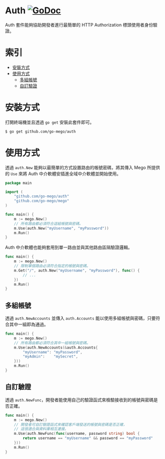 # Auth [![GoDoc](https://godoc.org/github.com/go-mego/auth?status.svg)](https://godoc.org/github.com/go-mego/auth)

Auth 套件能夠協助開發者進行最簡單的 HTTP Authorization 標頭使用者身份驗證。

# 索引

* [安裝方式](#安裝方式)
* [使用方式](#使用方式)
    * [多組帳號](#多組帳號)
    * [自訂驗證](#自訂驗證)

# 安裝方式

打開終端機並且透過 `go get` 安裝此套件即可。

```bash
$ go get github.com/go-mego/auth
```

# 使用方式

透過 `auth.New` 能夠以最簡單的方式設置路由的帳號密碼，將其傳入 Mego 所提供的 `Use` 來將 Auth 中介軟體安插進全域中介軟體並開始使用。

```go
package main

import (
	"github.com/go-mego/auth"
	"github.com/go-mego/mego"
)

func main() {
	m := mego.New()
	// 所有路由都必須符合這組帳號與密碼。
	m.Use(auth.New("myUsername", "myPassword"))
	m.Run()
}
```

Auth 中介軟體也能夠套用到單一路由並與其他路由區隔驗證邏輯。

```go
func main() {
	m := mego.New()
	// 限制單個路由必須符合指定的帳號與密碼。
	m.Get("/", auth.New("myUsername", "myPassword"), func() {
		// ...
	})
	m.Run()
}
```

## 多組帳號

透過 `auth.NewAccounts` 並傳入 `auth.Accounts` 能以使用多組帳號與密碼，只要符合其中一組即為通過。

```go
func main() {
	m := mego.New()
	// 所有路由都必須符合其中一組帳號與密碼。
	m.Use(auth.NewAccounts(&auth.Accounts{
		"myUsername": "myPassword",
		"myAdmin":    "mySecret",
	}))
	m.Run()
}
```

## 自訂驗證

透過 `auth.NewFunc`，開發者能使用自己的驗證函式來檢驗接收到的帳號與密碼是否正確。

```go
func main() {
	m := mego.New()
	// 開發者可自訂驗證函式來確認客戶端發送的帳號與密碼是否正確，
	// 這很適合與資料庫相互連接。
	m.Use(auth.NewFunc(func(username, password string) bool {
		return username == "myUsername" && password == "myPassword"
	}))
	m.Run()
}
```
